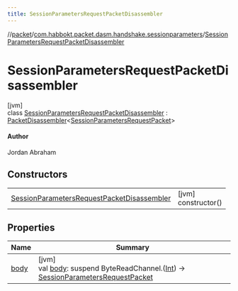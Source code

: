 ```yaml
---
title: SessionParametersRequestPacketDisassembler
---
```

//[packet](../../../index.html)/[com.habbokt.packet.dasm.handshake.sessionparameters](../index.html)/[SessionParametersRequestPacketDisassembler](index.html)



# SessionParametersRequestPacketDisassembler



[jvm]\
class [SessionParametersRequestPacketDisassembler](index.html) : [PacketDisassembler](../../../../api/api/com.habbokt.api.packet/-packet-disassembler/index.html)&lt;[SessionParametersRequestPacket](../-session-parameters-request-packet/index.html)&gt; 

#### Author



Jordan Abraham



## Constructors


| | |
|---|---|
| [SessionParametersRequestPacketDisassembler](-session-parameters-request-packet-disassembler.html) | [jvm]<br>constructor() |


## Properties


| Name | Summary |
|---|---|
| [body](../../com.habbokt.packet.dasm.room.roomdirectory/-room-directory-packet-disassembler/index.html#-87527971%2FProperties%2F-1665284158) | [jvm]<br>val [body](../../com.habbokt.packet.dasm.room.roomdirectory/-room-directory-packet-disassembler/index.html#-87527971%2FProperties%2F-1665284158): suspend ByteReadChannel.([Int](https://kotlinlang.org/api/latest/jvm/stdlib/kotlin/-int/index.html)) -&gt; [SessionParametersRequestPacket](../-session-parameters-request-packet/index.html) |

